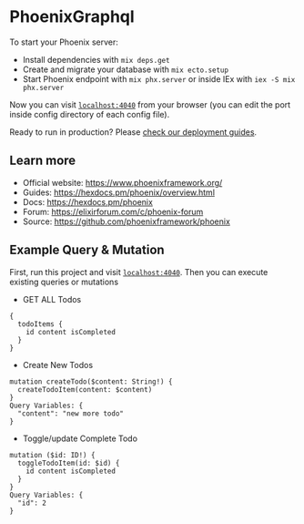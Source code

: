 # PhoenixGraphql

To start your Phoenix server:

  * Install dependencies with `mix deps.get`
  * Create and migrate your database with `mix ecto.setup`
  * Start Phoenix endpoint with `mix phx.server` or inside IEx with `iex -S mix phx.server`

Now you can visit [`localhost:4040`](http://localhost:4040) from your browser (you can edit the port inside config directory of each config file).

Ready to run in production? Please [check our deployment guides](https://hexdocs.pm/phoenix/deployment.html).

## Learn more

  * Official website: https://www.phoenixframework.org/
  * Guides: https://hexdocs.pm/phoenix/overview.html
  * Docs: https://hexdocs.pm/phoenix
  * Forum: https://elixirforum.com/c/phoenix-forum
  * Source: https://github.com/phoenixframework/phoenix

## Example Query & Mutation
First, run this project and visit [`localhost:4040`](http://localhost:4040). Then you can execute existing queries or mutations
- GET ALL Todos
```
{
  todoItems {
    id content isCompleted
  }
}
```
- Create New Todos
```
mutation createTodo($content: String!) {
  createTodoItem(content: $content)
}
Query Variables: {
  "content": "new more todo"
}
```
- Toggle/update Complete Todo
```
mutation ($id: ID!) {
  toggleTodoItem(id: $id) {
    id content isCompleted
  }
}
Query Variables: {
  "id": 2
}
```